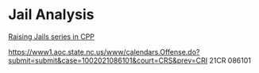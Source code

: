 # Jail Analysis

[Raising Jails series in CPP](https://carolinapublicpress.org/raising-jails/?mc_cid=953e4e3e12&mc_eid=56d4f57a2d)



https://www1.aoc.state.nc.us/www/calendars.Offense.do?submit=submit&case=1002021086101&court=CRS&prev=CRI
21CR 086101

